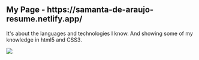 <h2> My Page - https://samanta-de-araujo-resume.netlify.app/</h2>
<p>It's about the languages and technologies I know. And showing some of my knowledge in html5 and CSS3.</p>
<img src="https://samanta-de-araujo-resume.netlify.app/images/samanta-de-araujo-resume-netlify-app-.jpg"/>
